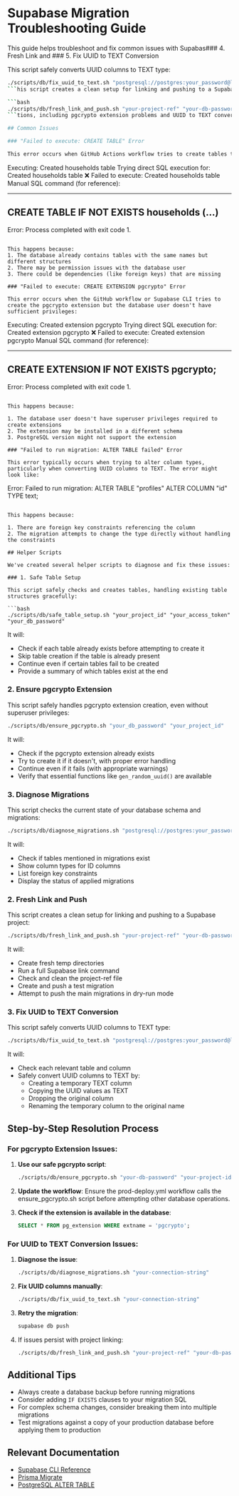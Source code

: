 # Supabase Migration Troubleshooting Guide

This guide helps troubleshoot and fix common issues with Supabas### 4. Fresh Link and ### 5. Fix UUID to TEXT Conversion

This script safely converts UUID columns to TEXT type:

````bash
./scripts/db/fix_uuid_to_text.sh "postgresql://postgres:your_password@localhost:54322/postgres"
```his script creates a clean setup for linking and pushing to a Supabase project:

```bash
./scripts/db/fresh_link_and_push.sh "your-project-ref" "your-db-password"
```tions, including pgcrypto extension problems and UUID to TEXT conversion issues.

## Common Issues

### "Failed to execute: CREATE TABLE" Error

This error occurs when GitHub Actions workflow tries to create tables that already exist with different structures:

````

Executing: Created households table
Trying direct SQL execution for: Created households table
❌ Failed to execute: Created households table
Manual SQL command (for reference):

---

## CREATE TABLE IF NOT EXISTS households (...)

Error: Process completed with exit code 1.

```

This happens because:
1. The database already contains tables with the same names but different structures
2. There may be permission issues with the database user
3. There could be dependencies (like foreign keys) that are missing

### "Failed to execute: CREATE EXTENSION pgcrypto" Error

This error occurs when the GitHub workflow or Supabase CLI tries to create the pgcrypto extension but the database user doesn't have sufficient privileges:

```

Executing: Created extension pgcrypto
Trying direct SQL execution for: Created extension pgcrypto
❌ Failed to execute: Created extension pgcrypto
Manual SQL command (for reference):

---

## CREATE EXTENSION IF NOT EXISTS pgcrypto;

Error: Process completed with exit code 1.

```

This happens because:

1. The database user doesn't have superuser privileges required to create extensions
2. The extension may be installed in a different schema
3. PostgreSQL version might not support the extension

### "Failed to run migration: ALTER TABLE failed" Error

This error typically occurs when trying to alter column types, particularly when converting UUID columns to TEXT. The error might look like:

```

Error: Failed to run migration: ALTER TABLE "profiles" ALTER COLUMN "id" TYPE text;

````

This happens because:

1. There are foreign key constraints referencing the column
2. The migration attempts to change the type directly without handling the constraints

## Helper Scripts

We've created several helper scripts to diagnose and fix these issues:

### 1. Safe Table Setup

This script safely checks and creates tables, handling existing table structures gracefully:

```bash
./scripts/db/safe_table_setup.sh "your_project_id" "your_access_token" "your_db_password"
````

It will:

- Check if each table already exists before attempting to create it
- Skip table creation if the table is already present
- Continue even if certain tables fail to be created
- Provide a summary of which tables exist at the end

### 2. Ensure pgcrypto Extension

This script safely handles pgcrypto extension creation, even without superuser privileges:

```bash
./scripts/db/ensure_pgcrypto.sh "your_db_password" "your_project_id"
```

It will:

- Check if the pgcrypto extension already exists
- Try to create it if it doesn't, with proper error handling
- Continue even if it fails (with appropriate warnings)
- Verify that essential functions like `gen_random_uuid()` are available

### 3. Diagnose Migrations

This script checks the current state of your database schema and migrations:

```bash
./scripts/db/diagnose_migrations.sh "postgresql://postgres:your_password@localhost:54322/postgres"
```

It will:

- Check if tables mentioned in migrations exist
- Show column types for ID columns
- List foreign key constraints
- Display the status of applied migrations

### 2. Fresh Link and Push

This script creates a clean setup for linking and pushing to a Supabase project:

```bash
./scripts/db/fresh_link_and_push.sh "your-project-ref" "your-db-password"
```

It will:

- Create fresh temp directories
- Run a full Supabase link command
- Check and clean the project-ref file
- Create and push a test migration
- Attempt to push the main migrations in dry-run mode

### 3. Fix UUID to TEXT Conversion

This script safely converts UUID columns to TEXT type:

```bash
./scripts/db/fix_uuid_to_text.sh "postgresql://postgres:your_password@localhost:54322/postgres"
```

It will:

- Check each relevant table and column
- Safely convert UUID columns to TEXT by:
  - Creating a temporary TEXT column
  - Copying the UUID values as TEXT
  - Dropping the original column
  - Renaming the temporary column to the original name

## Step-by-Step Resolution Process

### For pgcrypto Extension Issues:

1. **Use our safe pgcrypto script**:

   ```bash
   ./scripts/db/ensure_pgcrypto.sh "your-db-password" "your-project-id"
   ```

2. **Update the workflow**:
   Ensure the prod-deploy.yml workflow calls the ensure_pgcrypto.sh script before attempting other database operations.

3. **Check if the extension is available in the database**:
   ```sql
   SELECT * FROM pg_extension WHERE extname = 'pgcrypto';
   ```

### For UUID to TEXT Conversion Issues:

1. **Diagnose the issue**:

   ```bash
   ./scripts/db/diagnose_migrations.sh "your-connection-string"
   ```

2. **Fix UUID columns manually**:

   ```bash
   ./scripts/db/fix_uuid_to_text.sh "your-connection-string"
   ```

3. **Retry the migration**:

   ```bash
   supabase db push
   ```

4. If issues persist with project linking:
   ```bash
   ./scripts/db/fresh_link_and_push.sh "your-project-ref" "your-db-password"
   ```

## Additional Tips

- Always create a database backup before running migrations
- Consider adding `IF EXISTS` clauses to your migration SQL
- For complex schema changes, consider breaking them into multiple migrations
- Test migrations against a copy of your production database before applying them to production

## Relevant Documentation

- [Supabase CLI Reference](https://supabase.com/docs/reference/cli/usage)
- [Prisma Migrate](https://www.prisma.io/docs/concepts/components/prisma-migrate)
- [PostgreSQL ALTER TABLE](https://www.postgresql.org/docs/current/sql-altertable.html)
